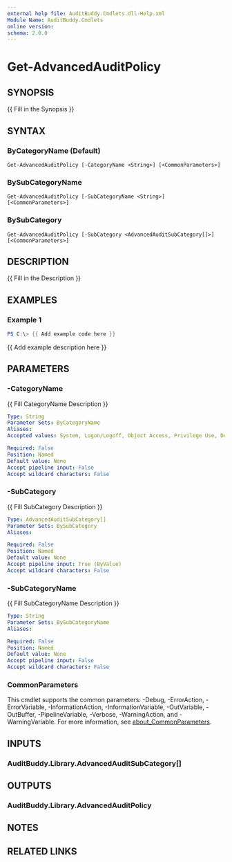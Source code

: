 ```yaml
---
external help file: AuditBuddy.Cmdlets.dll-Help.xml
Module Name: AuditBuddy.Cmdlets
online version:
schema: 2.0.0
---
```


# Get-AdvancedAuditPolicy

## SYNOPSIS
{{ Fill in the Synopsis }}

## SYNTAX

### ByCategoryName (Default)
```
Get-AdvancedAuditPolicy [-CategoryName <String>] [<CommonParameters>]
```

### BySubCategoryName
```
Get-AdvancedAuditPolicy [-SubCategoryName <String>] [<CommonParameters>]
```

### BySubCategory
```
Get-AdvancedAuditPolicy [-SubCategory <AdvancedAuditSubCategory[]>] [<CommonParameters>]
```

## DESCRIPTION
{{ Fill in the Description }}

## EXAMPLES

### Example 1
```powershell
PS C:\> {{ Add example code here }}
```

{{ Add example description here }}

## PARAMETERS

### -CategoryName
{{ Fill CategoryName Description }}

```yaml
Type: String
Parameter Sets: ByCategoryName
Aliases:
Accepted values: System, Logon/Logoff, Object Access, Privilege Use, Detailed Tracking, Policy Change, Account Management, DS Access, Account Logon

Required: False
Position: Named
Default value: None
Accept pipeline input: False
Accept wildcard characters: False
```

### -SubCategory
{{ Fill SubCategory Description }}

```yaml
Type: AdvancedAuditSubCategory[]
Parameter Sets: BySubCategory
Aliases:

Required: False
Position: Named
Default value: None
Accept pipeline input: True (ByValue)
Accept wildcard characters: False
```

### -SubCategoryName
{{ Fill SubCategoryName Description }}

```yaml
Type: String
Parameter Sets: BySubCategoryName
Aliases:

Required: False
Position: Named
Default value: None
Accept pipeline input: False
Accept wildcard characters: False
```

### CommonParameters
This cmdlet supports the common parameters: -Debug, -ErrorAction, -ErrorVariable, -InformationAction, -InformationVariable, -OutVariable, -OutBuffer, -PipelineVariable, -Verbose, -WarningAction, and -WarningVariable. For more information, see [about_CommonParameters](http://go.microsoft.com/fwlink/?LinkID=113216).

## INPUTS

### AuditBuddy.Library.AdvancedAuditSubCategory[]

## OUTPUTS

### AuditBuddy.Library.AdvancedAuditPolicy

## NOTES

## RELATED LINKS
